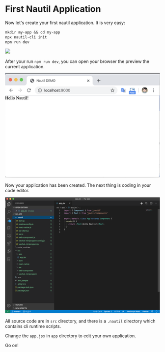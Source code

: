 # First Nautil Application

Now let's create your first nautil application. It is very easy:

```
mkdir my-app && cd my-app
npx nautil-cli init
npm run dev
```

<img src="../assets/nautil-cli_init.gif" width="600" height="auto">

After your run `npm run dev`, you can open your browser the preview the current application.

<img src="../assets/hello-word.png" width="600" height="auto">

Now your application has been created. The next thing is coding in your code editor.

<img src="../assets/basic-dir-struct.png" width="600" height="auto">

All source code are in `src` directory, and there is a `.nautil` directory which contains cli runtime scripts.

Change the `app.jsx` in `app` directory to edit your own application.

Go on!
